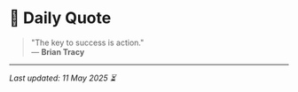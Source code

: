 # 📜 Daily Quote

> "The key to success is action."  
> — **Brian Tracy**

---

_Last updated: 11 May 2025 ⏳_
